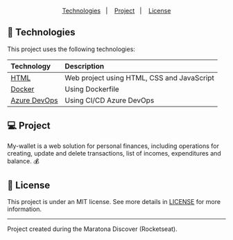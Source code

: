 <p align="center">
  <a href="#technologies">Technologies</a>&nbsp;&nbsp;&nbsp;|&nbsp;&nbsp;&nbsp;
  <a href="#project">Project</a>&nbsp;&nbsp;&nbsp;|&nbsp;&nbsp;&nbsp;
  <a href="#memo-license">License</a>
</p>

## 🚀 Technologies

This project uses the following technologies:



| Technology                         | Description                                              |
| :----------------------------- | :------------------------------------------------------- |
| [HTML](https://github.com/victor-cleber/MyWallet/tree/main/src/Web)     | Web project using HTML, CSS and JavaScript  |
| [Docker](https://github.com/victor-cleber/MyWallet/tree/main/src/.docker)     | Using Dockerfile  |
| [Azure DevOps](https://github.com/victor-cleber/MyWallet/tree/main/src/.ado)     | Using CI/CD Azure DevOps  |

## 💻 Project

My-wallet is a web solution for personal finances, including operations for creating, update and delete transactions, list of incomes, expenditures and balance. 💰



## :memo: License

This project is under an MIT license. See more details in [LICENSE](LICENSE.md) for more information.

---

Project created during the Maratona Discover (Rocketseat).